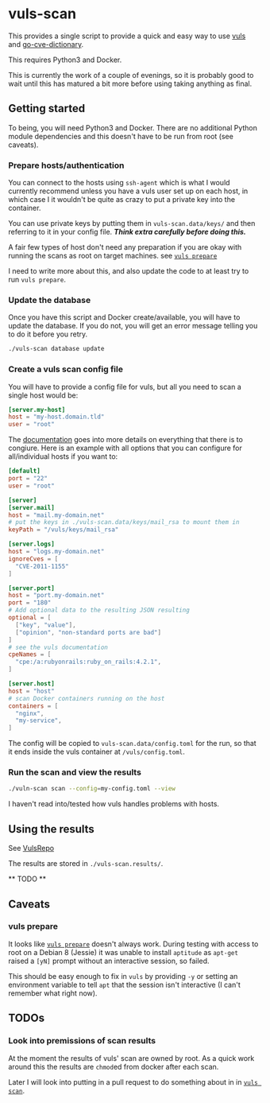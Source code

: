 # vuls-scan

This provides a single script to provide a quick and easy way to use
[vuls](https://hub.docker.com/r/vuls/vuls/) and
[go-cve-dictionary](https://hub.docker.com/r/vuls/go-cve-dictionary/).

This requires Python3 and Docker.

This is currently the work of a couple of evenings, so it is probably good to
wait until this has matured a bit more before using taking anything as final.

## Getting started
To being, you will need Python3 and Docker. There are no additional Python
module dependencies and this doesn't have to be run from root (see caveats).

### Prepare hosts/authentication
You can connect to the hosts using `ssh-agent` which is what I would currently recommend unless you have a vuls user set up on each host, in which case I it
wouldn't be quite as crazy to put a private key into the container.

You can use private keys by putting them in `vuls-scan.data/keys/` and then referring to it in your config file. ***Think extra carefully before doing
this.***

A fair few types of host don't need any preparation if you are okay with running
the scans as root on target machines.  see [`vuls prepare`](https://github.com/future-architect/vuls#usage-prepare)

I need to write more about this, and also update the code to at least try to
run `vuls prepare`.

### Update the database
Once you have this script and Docker create/available, you will have to update
the database. If you do not, you will get an error message telling you to do it
before you retry.
```bash
./vuls-scan database update
```

### Create a vuls scan config file
You will have to provide a config file for vuls, but all you need to scan a single host would be:
```toml
[server.my-host]
host = "my-host.domain.tld"
user = "root"
```

The [documentation](https://github.com/future-architect/vuls#configuration)
goes into more details on everything that there is to congiure. Here is an
example with all options that you can configure for all/individual hosts if
you want to:
```toml
[default]
port = "22"
user = "root"

[server]
[server.mail]
host = "mail.my-domain.net"
# put the keys in ./vuls-scan.data/keys/mail_rsa to mount them in
keyPath = "/vuls/keys/mail_rsa"

[server.logs]
host = "logs.my-domain.net"
ignoreCves = [
  "CVE-2011-1155"
]

[server.port]
host = "port.my-domain.net"
port = "180"
# Add optional data to the resulting JSON resulting
optional = [
  ["key", "value"],
  ["opinion", "non-standard ports are bad"]
]
# see the vuls documentation
cpeNames = [
  "cpe:/a:rubyonrails:ruby_on_rails:4.2.1",
]

[server.host]
host = "host"
# scan Docker containers running on the host
containers = [
  "nginx",
  "my-service",
]
```
The config will be copied to `vuls-scan.data/config.toml` for the run, so that
it ends inside the vuls container at `/vuls/config.toml`.

### Run the scan and view the results
```bash
./vuln-scan scan --config=my-config.toml --view
```
I haven't read into/tested how vuls handles problems with hosts.

## Using the results
See [VulsRepo](https://github.com/usiusi360/vulsrepo)

The results are stored in `./vuls-scan.results/`.

** TODO **

## Caveats

### vuls prepare
It looks like [`vuls prepare`](https://github.com/future-architect/vuls#usage-prepare)
doesn't always work. During testing with access to root on a Debian 8 (Jessie)
it was unable to install `aptitude` as `apt-get` raised a `[yN]` prompt without
an interactive session, so failed.

This should be easy enough to fix in `vuls`
by providing `-y` or setting an environment variable to tell `apt` that the
session isn't interactive (I can't remember what right now).

## TODOs
### Look into premissions of scan results
At the moment the results of vuls' scan are owned by root. As a quick work around this the results are `chmod`ed from docker after each scan.

Later I will look into putting in a pull request to do something about in in
[`vuls scan`](https://github.com/future-architect/vuls#usage-scan).
